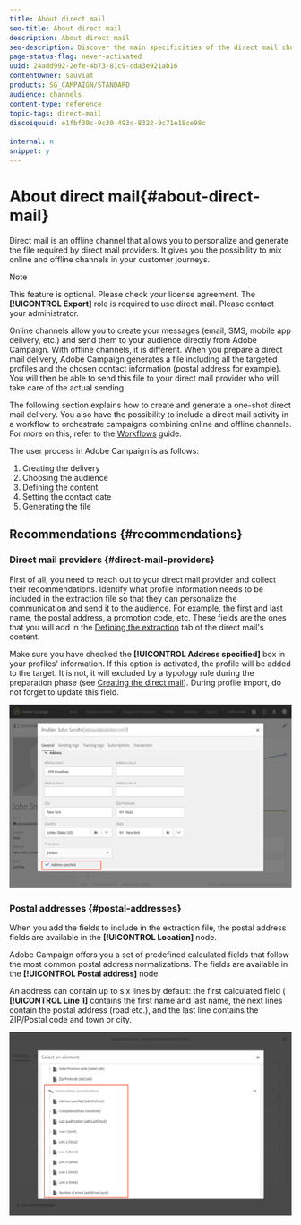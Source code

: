 ```yaml
---
title: About direct mail
seo-title: About direct mail
description: About direct mail
seo-description: Discover the main specificities of the direct mail channel in Adobe Campaign.
page-status-flag: never-activated
uuid: 24add992-2efe-4b73-81c9-cda3e921ab16
contentOwner: sauviat
products: SG_CAMPAIGN/STANDARD
audience: channels
content-type: reference
topic-tags: direct-mail
discoiquuid: e1fbf39c-9c30-493c-8322-9c71e18ce98c

internal: n
snippet: y
---
```


# About direct mail{#about-direct-mail}

Direct mail is an offline channel that allows you to personalize and generate the file required by direct mail providers. It gives you the possibility to mix online and offline channels in your customer journeys.

>[!NOTE]
>
>This feature is optional. Please check your license agreement. The **[!UICONTROL Export]** role is required to use direct mail. Please contact your administrator.

Online channels allow you to create your messages (email, SMS, mobile app delivery, etc.) and send them to your audience directly from Adobe Campaign. With offline channels, it is different. When you prepare a direct mail delivery, Adobe Campaign generates a file including all the targeted profiles and the chosen contact information (postal address for example). You will then be able to send this file to your direct mail provider who will take care of the actual sending.

The following section explains how to create and generate a one-shot direct mail delivery. You also have the possibility to include a direct mail activity in a workflow to orchestrate campaigns combining online and offline channels. For more on this, refer to the [Workflows](../../automating/using/workflow-data-and-processes.md) guide.

The user process in Adobe Campaign is as follows:

1. Creating the delivery
1. Choosing the audience
1. Defining the content
1. Setting the contact date
1. Generating the file

## Recommendations {#recommendations}

### Direct mail providers {#direct-mail-providers}

First of all, you need to reach out to your direct mail provider and collect their recommendations. Identify what profile information needs to be included in the extraction file so that they can personalize the communication and send it to the audience. For example, the first and last name, the postal address, a promotion code, etc. These fields are the ones that you will add in the [Defining the extraction](../../channels/using/defining-the-direct-mail-content.md#defining-the-extraction) tab of the direct mail's content.

Make sure you have checked the **[!UICONTROL Address specified]** box in your profiles' information. If this option is activated, the profile will be added to the target. It is not, it will excluded by a typology rule during the preparation phase (see [Creating the direct mail](../../channels/using/creating-the-direct-mail.md)). During profile import, do not forget to update this field.

![](assets/direct_mail_22.png)

### Postal addresses {#postal-addresses}

When you add the fields to include in the extraction file, the postal address fields are available in the **[!UICONTROL Location]** node.

Adobe Campaign offers you a set of predefined calculated fields that follow the most common postal address normalizations. The fields are available in the **[!UICONTROL Postal address]** node.

An address can contain up to six lines by default: the first calculated field ( **[!UICONTROL Line 1]** contains the first name and last name, the next lines contain the postal address (road etc.), and the last line contains the ZIP/Postal code and town or city.

![](assets/direct_mail_23.png)

